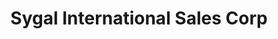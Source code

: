 ---
title: "Sygal International Sales Corp"
url: /marikina/sygal-international-sales-corp/
shop: hardware
---
